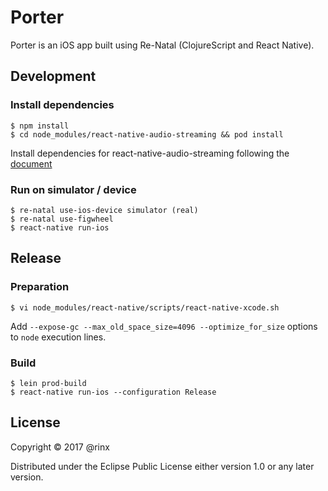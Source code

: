 # Porter

Porter is an iOS app built using Re-Natal (ClojureScript and React Native).

## Development

### Install dependencies

    $ npm install
    $ cd node_modules/react-native-audio-streaming && pod install

Install dependencies for react-native-audio-streaming following the [document](https://github.com/tlenclos/react-native-audio-streaming#next-installation-steps-for-ios-choose-one-of-three-options-below)

### Run on simulator / device

    $ re-natal use-ios-device simulator (real)
    $ re-natal use-figwheel
    $ react-native run-ios

## Release

### Preparation

    $ vi node_modules/react-native/scripts/react-native-xcode.sh

Add `--expose-gc --max_old_space_size=4096 --optimize_for_size` options to `node` execution lines.

### Build

    $ lein prod-build
    $ react-native run-ios --configuration Release

## License

Copyright © 2017 @rinx

Distributed under the Eclipse Public License either version 1.0 or any later version.
